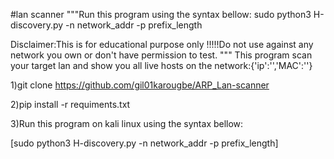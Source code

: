 #lan scanner
"""Run this program using the syntax bellow:
    sudo python3 H-discovery.py -n network_addr -p prefix_length

Disclaimer:This is for educational purpose only !!!!!Do not use against any network you own or don't have permission to test.
"""
This program scan your target lan and show you all live hosts on the network:{'ip':'','MAC':''}

1)git clone https://github.com/gil01karougbe/ARP_Lan-scanner

2)pip install -r requiments.txt

3)Run this program on kali linux using the syntax bellow:

[sudo python3 H-discovery.py -n network_addr -p prefix_length]
